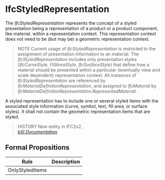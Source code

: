 IfcStyledRepresentation
=======================
The _IfcStyledRepresentation_ represents the concept of a styled presentation
being a representation of a product or a product component, like material.
within a representation context. This representation context does not need to
be (but may be) a geometric representation context.  
  
> NOTE  Current usage of _IfcStyledRepresentation_ is restricted to the
> assignment of presentation information to an material. The
> _IfcStyledRepresentation_ includes only presentation styles
> (_IfcCurveStyle_, _FillAreaStyle_, _IfcSurfaceStyle_) that define how a
> material should be presented within a particular (eventually view and scale
> dependent) representation context. All instances of
> _IfcStyledRepresentation_ are referenced by
> _IfcMaterialDefinitionRepresentation_, and assigned to _IfcMaterial_ by
> _IfcMaterialDefinitionRepresentation.RepresentedMaterial_.  
  
A styled representation has to include one or several styled items with the
associated style information (curve, symbol, text, fill area, or surface
styles). It shall not contain the geometric representation items that are
styled.  
  
> HISTORY  New entity in IFC2x2.  
[ _bSI
Documentation_](https://standards.buildingsmart.org/IFC/DEV/IFC4_2/FINAL/HTML/schema/ifcrepresentationresource/lexical/ifcstyledrepresentation.htm)


Formal Propositions
-------------------
| Rule            | Description   |
|-----------------|---------------|
| OnlyStyledItems |               |

